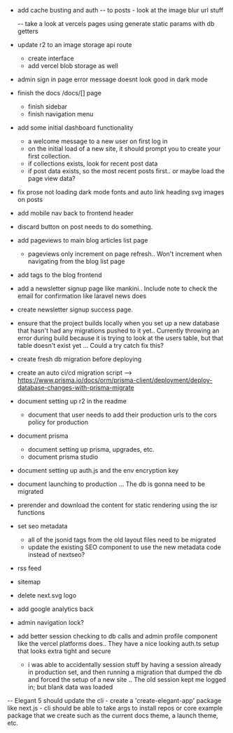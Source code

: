 - add cache busting and auth
    -- to posts
        - look at the image blur url stuff

    -- take a look at vercels pages using generate static params with db getters



- update r2 to an image storage api route
    - create interface
    - add vercel blob storage as well

- admin sign in page error message doesnt look good in dark mode

- finish the docs /docs/[] page
    - finish sidebar
    - finish navigation menu

- add some initial dashboard functionality
    - a welcome message to a new user on first log in
    - on the initial load of a new site, it should prompt you to create your first collection.
    - if collections exists, look for recent post data
    - if post data exists, so the most recent posts first.. or maybe load the page view data?

- fix prose not loading dark mode fonts and auto link heading svg images on posts

- add mobile nav back to frontend header

- discard button on post needs to do something.

- add pageviews to main blog articles list page
    - pageviews only increment on page refresh.. Won't increment when navigating from the blog list page

- add tags to the blog frontend

- add a newsletter signup page like mankini.. Include note to check the email for confirmation like laravel news does
- create newsletter signup success page.

- ensure that the project builds locally when you set up a new database that hasn't had any migrations pushed to it yet.. Currently throwing an error during build because it is trying to look at the users table, but that table doesn't exist yet  ... Could a try catch fix this?

- create fresh db migration before deploying

- create an auto ci/cd migration script --> https://www.prisma.io/docs/orm/prisma-client/deployment/deploy-database-changes-with-prisma-migrate

- document setting up r2 in the readme
    - document that user needs to add their production urls to the cors policy for production
- document prisma
    - document setting up prisma, upgrades, etc.
    - document prisma studio
- document setting up auth.js and the env encryption key
- document launching to production ... The db is gonna need to be migrated

- prerender and download the content for static rendering using the isr functions

- set seo metadata
    - all of the jsonid tags from the old layout files need to be migrated
    - update the existing SEO component to use the new metadata code instead of nextseo?

- rss feed
- sitemap

- delete next.svg logo

- add google analytics back

- admin navigation lock?



- add better session checking to db calls and admin profile component like the vercel platforms does.. They have a nice looking auth.ts setup that looks extra tight and secure
    - i was able to accidentally session stuff by having a session already in production set, and then running a migration that dumped the db and forced the setup of a new site .. The old session kept me logged in; but blank data was loaded

-- Elegant 5 should update the cli
    - create a 'create-elegant-app' package like next.js
    -  cli should be able to take args to install repos or core example package that we create such as the current docs theme, a launch theme, etc.